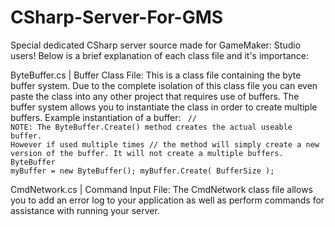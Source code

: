 CSharp-Server-For-GMS
=====================

Special dedicated CSharp server source made for GameMaker: Studio users!
Below is a brief explanation of each class file and it's importance:

ByteBuffer.cs | Buffer Class File:
    This is a class file containing the byte buffer system. Due to the complete isolation of this class file
    you can even paste the class into any other project that requires use of buffers. The buffer system allows
    you to instantiate the class in order to create multiple buffers. Example instantiation of a buffer:
        <code>
        // NOTE: The ByteBuffer.Create() method creates the actual useable buffer. However if used multiple times
        //       the method will simply create a new version of the buffer. It will not create a multiple buffers.
        ByteBuffer myBuffer = new ByteBuffer();
        myBuffer.Create( BufferSize );
        </code>

CmdNetwork.cs | Command Input File:
    The CmdNetwork class file allows you to add an error log to your application as well as perform commands for
    assistance with running your server.
